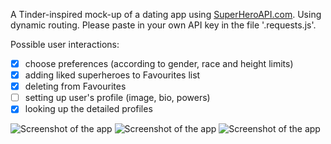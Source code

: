 A Tinder-inspired mock-up of a dating app using [SuperHeroAPI.com](http://SuperHeroAPI.com). 
Using dynamic routing. Please paste in your own API key in the file '.requests.js'.

Possible user interactions:
- [x] choose preferences (according to gender, race and height limits)
- [x] adding liked superheroes to Favourites list
- [x] deleting from Favourites
- [ ] setting up user's profile (image, bio, powers)
- [x] looking up the detailed profiles

![Screenshot of the app](https://i.ibb.co/QCq1qzS/localhost-3000-search-g-Female-r-All-max-Height250-i-Phone-5-SE.png)
![Screenshot of the app](https://i.ibb.co/6F6B4Cp/localhost-3000-search-g-Female-r-All-max-Height250-i-Phone-5-SE-2.png)
![Screenshot of the app](https://i.ibb.co/wd6Jxmr/localhost-3000-search-g-Female-r-All-max-Height250-i-Phone-5-SE-3.png)
